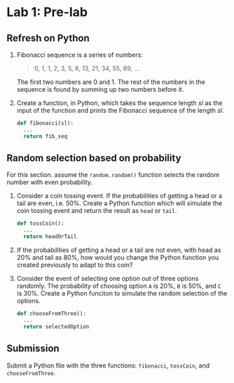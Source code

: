 # Lab 1: Pre-lab

## Refresh on Python

1. Fibonacci sequence is a series of numbers:

    > 0, 1, 1, 2, 3, 5, 8, 13, 21, 34, 55, 89, ...

    The first two numbers are 0 and 1. The rest of the numbers in the sequence is found by summing up two numbers before it.

2. Create a function, in Python, which takes the sequence length *sl* as the input of the function and prints the Fibonacci sequence of the length *sl*.

    ```python
    def fibonacci(sl):
      ...
      return fib_seq
    ```

## Random selection based on probability

For this section. assume the `random.random()` function selects the random number with even probability.

1. Consider a coin tossing event. If the probabilities of getting a head or a tail are even, i.e. 50%. Create a Python function which will simulate the coin tossing event and return the result as `head` or `tail`.

    ```python
    def tossCoin():
      ...
      return headOrTail
    ```

2. If the probabilities of getting a head or a tail are not even, with head as 20% and tail as 80%, how would you change the Python function you created previously to adapt to this coin?

3. Consider the event of selecting one option out of three options randomly. The probability of choosing option `A` is 20%, `B` is 50%, and  `C` is 30%. Create a Python funciton to simulate the random selection of the options.

    ```python
    def chooseFromThree():
      ...
      return selectedOption
    ```

## Submission

Submit a Python file with the three functions: `fibonacci`, `tossCoin`, and `chooseFromThree`.